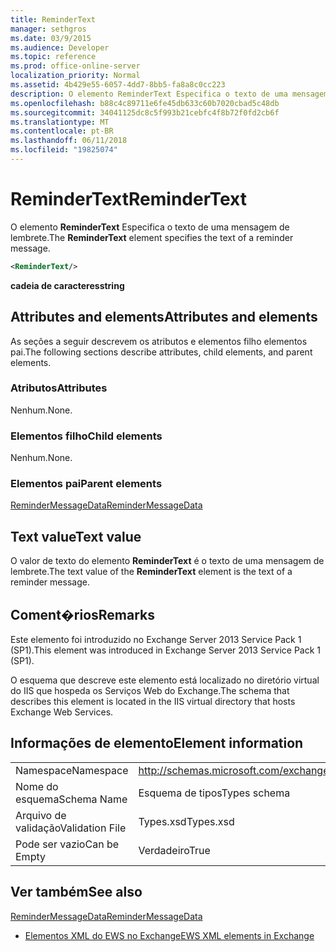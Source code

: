 ```yaml
---
title: ReminderText
manager: sethgros
ms.date: 03/9/2015
ms.audience: Developer
ms.topic: reference
ms.prod: office-online-server
localization_priority: Normal
ms.assetid: 4b429e55-6057-4dd7-8bb5-fa8a8c0cc223
description: O elemento ReminderText Especifica o texto de uma mensagem de lembrete.
ms.openlocfilehash: b88c4c89711e6fe45db633c60b7020cbad5c48db
ms.sourcegitcommit: 34041125dc8c5f993b21cebfc4f8b72f0fd2cb6f
ms.translationtype: MT
ms.contentlocale: pt-BR
ms.lasthandoff: 06/11/2018
ms.locfileid: "19825074"
---
```

# <a name="remindertext"></a><span data-ttu-id="65e8f-103">ReminderText</span><span class="sxs-lookup"><span data-stu-id="65e8f-103">ReminderText</span></span>

<span data-ttu-id="65e8f-104">O elemento **ReminderText** Especifica o texto de uma mensagem de lembrete.</span><span class="sxs-lookup"><span data-stu-id="65e8f-104">The **ReminderText** element specifies the text of a reminder message.</span></span> 
  
```XML
<ReminderText/>
```

 <span data-ttu-id="65e8f-105">**cadeia de caracteres**</span><span class="sxs-lookup"><span data-stu-id="65e8f-105">**string**</span></span>
## <a name="attributes-and-elements"></a><span data-ttu-id="65e8f-106">Attributes and elements</span><span class="sxs-lookup"><span data-stu-id="65e8f-106">Attributes and elements</span></span>

<span data-ttu-id="65e8f-107">As seções a seguir descrevem os atributos e elementos filho elementos pai.</span><span class="sxs-lookup"><span data-stu-id="65e8f-107">The following sections describe attributes, child elements, and parent elements.</span></span>
  
### <a name="attributes"></a><span data-ttu-id="65e8f-108">Atributos</span><span class="sxs-lookup"><span data-stu-id="65e8f-108">Attributes</span></span>

<span data-ttu-id="65e8f-109">Nenhum.</span><span class="sxs-lookup"><span data-stu-id="65e8f-109">None.</span></span>
  
### <a name="child-elements"></a><span data-ttu-id="65e8f-110">Elementos filho</span><span class="sxs-lookup"><span data-stu-id="65e8f-110">Child elements</span></span>

<span data-ttu-id="65e8f-111">Nenhum.</span><span class="sxs-lookup"><span data-stu-id="65e8f-111">None.</span></span>
  
### <a name="parent-elements"></a><span data-ttu-id="65e8f-112">Elementos pai</span><span class="sxs-lookup"><span data-stu-id="65e8f-112">Parent elements</span></span>

[<span data-ttu-id="65e8f-113">ReminderMessageData</span><span class="sxs-lookup"><span data-stu-id="65e8f-113">ReminderMessageData</span></span>](remindermessagedata.md)
  
## <a name="text-value"></a><span data-ttu-id="65e8f-114">Text value</span><span class="sxs-lookup"><span data-stu-id="65e8f-114">Text value</span></span>

<span data-ttu-id="65e8f-115">O valor de texto do elemento **ReminderText** é o texto de uma mensagem de lembrete.</span><span class="sxs-lookup"><span data-stu-id="65e8f-115">The text value of the **ReminderText** element is the text of a reminder message.</span></span> 
  
## <a name="remarks"></a><span data-ttu-id="65e8f-116">Coment�rios</span><span class="sxs-lookup"><span data-stu-id="65e8f-116">Remarks</span></span>

<span data-ttu-id="65e8f-117">Este elemento foi introduzido no Exchange Server 2013 Service Pack 1 (SP1).</span><span class="sxs-lookup"><span data-stu-id="65e8f-117">This element was introduced in Exchange Server 2013 Service Pack 1 (SP1).</span></span>
  
<span data-ttu-id="65e8f-118">O esquema que descreve este elemento está localizado no diretório virtual do IIS que hospeda os Serviços Web do Exchange.</span><span class="sxs-lookup"><span data-stu-id="65e8f-118">The schema that describes this element is located in the IIS virtual directory that hosts Exchange Web Services.</span></span>
  
## <a name="element-information"></a><span data-ttu-id="65e8f-119">Informações de elemento</span><span class="sxs-lookup"><span data-stu-id="65e8f-119">Element information</span></span>

|||
|:-----|:-----|
|<span data-ttu-id="65e8f-120">Namespace</span><span class="sxs-lookup"><span data-stu-id="65e8f-120">Namespace</span></span>  <br/> |http://schemas.microsoft.com/exchange/services/2006/types  <br/> |
|<span data-ttu-id="65e8f-121">Nome do esquema</span><span class="sxs-lookup"><span data-stu-id="65e8f-121">Schema Name</span></span>  <br/> |<span data-ttu-id="65e8f-122">Esquema de tipos</span><span class="sxs-lookup"><span data-stu-id="65e8f-122">Types schema</span></span>  <br/> |
|<span data-ttu-id="65e8f-123">Arquivo de validação</span><span class="sxs-lookup"><span data-stu-id="65e8f-123">Validation File</span></span>  <br/> |<span data-ttu-id="65e8f-124">Types.xsd</span><span class="sxs-lookup"><span data-stu-id="65e8f-124">Types.xsd</span></span>  <br/> |
|<span data-ttu-id="65e8f-125">Pode ser vazio</span><span class="sxs-lookup"><span data-stu-id="65e8f-125">Can be Empty</span></span>  <br/> |<span data-ttu-id="65e8f-126">Verdadeiro</span><span class="sxs-lookup"><span data-stu-id="65e8f-126">True</span></span>  <br/> |
   
## <a name="see-also"></a><span data-ttu-id="65e8f-127">Ver também</span><span class="sxs-lookup"><span data-stu-id="65e8f-127">See also</span></span>



[<span data-ttu-id="65e8f-128">ReminderMessageData</span><span class="sxs-lookup"><span data-stu-id="65e8f-128">ReminderMessageData</span></span>](remindermessagedata.md)


- [<span data-ttu-id="65e8f-129">Elementos XML do EWS no Exchange</span><span class="sxs-lookup"><span data-stu-id="65e8f-129">EWS XML elements in Exchange</span></span>](ews-xml-elements-in-exchange.md)

